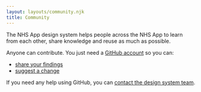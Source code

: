 ```yaml
---
layout: layouts/community.njk
title: Community
---
```


The NHS App design system helps people across the NHS App to learn from each other, share knowledge and reuse as much as possible.

Anyone can contribute. You just need a [GitHub account](https://github.com/signup) so you can:

- [share your findings](/community/share-findings/)
- [suggest a change](/community/suggest-a-change/)

If you need any help using GitHub, you can [contact the design system team](/community/help-and-feedback/).
